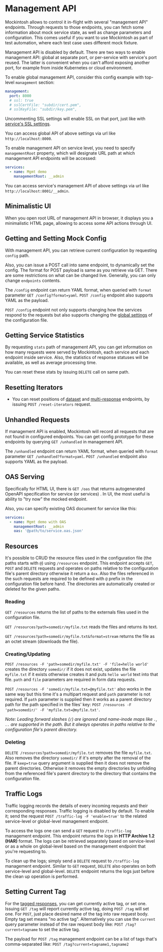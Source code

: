 # Management API

Mockintosh allows to control it in-flight with several "management API" endpoints. Through requests to those endpoints,
you can fetch some information about mock service state, as well as change parameters and configuration. This comes
useful if you want to use Mockintosh as part of test automation, where each test case uses different mock fixture.

Management API is disabled by default. There are two ways to enable management API: global at separate port, or
per-service with service's port reused. The latter is convenient when you can't afford exposing another port, for
example from inside Kubernetes or cloud environment.

To enable global management API, consider this config example with top-level `management` section:

```yaml
management:
  port: 8000
  # ssl: true
  # sslCertFile: "subdir/cert.pem",
  # sslKeyFile: "subdir/key.pem",
```

Uncommenting SSL settings will enable SSL on that port, just like with [service's SSL settings](#ssl-support).

You can access global API of above settings via url like `http://localhost:8000`.

To enable management API on service level, you need to specify `managementRoot` property, which will designate URL path
at which management API endpoints will be accessed:

```yaml
services:
  - name: Mgmt demo
    managementRoot: __admin
```

You can access service's management API of above settings via url like `http://localhost:8001/__admin`.

## Minimalistic UI

When you open root URL of management API in browser, it displays you a minimalistic HTML page, allowing to access some
API actions through UI.

## Getting and Setting Mock Config

With management API, you can retrieve current configuration by requesting `config` path.

Also, you can issue a POST call into same endpoint, to dynamically set the config. The format for POST payload is same
as you retrieve via GET. There are some restrictions on what can be changed live. Generally, you can only
change `endpoints` contents.

The `/config` endpoint can return YAML format, when queried with `format` parameter `GET /config?format=yaml`.
`POST /config` endpoint also supports YAML as the payload.

`POST /config` endpoint not only supports changing how the services respond to the requests but also supports changing
the [global settings](Configuring.md#global-settings) of the configuration file.

## Getting Service Statistics

By requesting `stats` path of management API, you can get information on how many requests were served by Mockintosh,
each service and each endpoint inside service. Also, the statistics of response statuses will be available, as well as
average processing time.

You can reset these stats by issuing `DELETE` call on same path.

## Resetting Iterators

- You can reset positions of [dataset](#datasets) and [multi-response](#multiple-responses) endpoints, by
  issuing `POST /reset-iterators` request.

## Unhandled Requests

If management API is enabled, Mockintosh will record all requests that are not found in configured endpoints. You can
get config prototype for these endpoints by querying `GET /unhandled` in management API.

The `/unhandled` endpoint can return YAML format, when queried with `format` parameter `GET /unhandled?format=yaml`.
`POST /unhandled` endpoint also supports YAML as the payload.

## OAS Serving

Specifically for HTML UI, there is `GET /oas` that returns autogenerated OpenAPI specification for service (or services)
. In UI, the most useful is ability to "try now" the mocked endpoint.

Also, you can specify existing OAS document for service like this:

```yaml
services:
  - name: Mgmt demo with OAS
    managementRoot: __admin
    oas: '@path/to/service.oas.json'
```

## Resources

It's possible to CRUD the resource files used in the configuration file (the paths starts with `@`) using `/resources`
endpoint. This endpoint accepts `GET`, `POST` and `DELETE` requests and operates on paths relative to the
configuration file's parent directory otherwise it return a `4xx`. Also the files referenced in the such requests are
required to be defined with `@` prefix in the configuration file before hand. The directories are automatically
created or deleted for the given paths.

### Reading

`GET /resources` returns the list of paths to the externals files used in the configuration file.

`GET /resources?path=somedir/myfile.txt` reads the files and returns its text.

`GET /resources?path=somedir/myfile.txt&format=stream` returns the file as an octet stream (downloads the file).

### Creating/Updating

`POST /resources -F 'path=somedir/myfile.txt' -F 'file=hello world'` creates the directory `somedir/` if it
does not exist, updates the file `myfile.txt` if it exists otherwise creates it and puts `hello world` text
into that file. `path` and `file` parameters are required in form data requests.

`POST /resources -F 'somedir/myfile.txt=@myfile.txt'` also works in the same way but this time it's a multipart request
and `path` parameter is not required. If `path` parameter is supplied then it works as a parent directory path
for the path specified in the files' key: `POST /resources -F 'path=somedir/' -F 'myfile.txt=@myfile.txt'`.

*Note: Leading forward slashes (`/`) are ignored and name-inode maps like `.`, `..` are supported in the path.*
*But it always operates in paths relative to the configuration file's parent directory.*

### Deleting

`DELETE /resources?path=somedir/myfile.txt` removes the file `myfile.txt`. Also removes the directory `somedir/`
if it's empty after the removal of the file. If `keep=true` query argument is supplied then it does not
remove the parent directories. Otherwise it removes the empty directories by unfolding from the referenced
file's parent directory to the directory that contains the configuration file.

## Traffic Logs

Traffic logging records the details of every incoming requests and their corresponding responses. Traffic logging
is disabled by default. To enable it; send the request `POST /traffic-log -F 'enable=true'` to the related service-level
or global-level management endpoint.

To access the logs one can send a `GET` request to `/traffic-log` management endpoint. This endpoint returns the logs
in **HTTP Archive 1.2 (HAR)** format. The logs can be retrieved separately based on service-level or as a whole on
global-level based on the management endpoint that you're requesting to.

To clean up the logs; simply send a `DELETE` request to `/traffic-log` management endpoint. Similar to `GET` request,
`DELETE` also operates on both service-level and global-level. `DELETE` endpoint returns the logs just before the
clean up operation is performed.

## Setting Current Tag

For the [tagged responses](Configuring.md#tagged-responses), you can get currently active tag, or set one. Issuing `GET /tag` will
report currently active tag, doing `POST /tag` will set one. For `POST`, just place desired name of the
tag into raw request body. Empty tag set means "no active tag". Alternatively you can use the `current` query parameter
instead of the raw request body like: `POST /tag?current=tagname` to set the active tag.

The payload for `POST /tag` management endpoint can be a list of tags that's
comma-separated like: `POST /tag?current=tagname1,tagname2`
